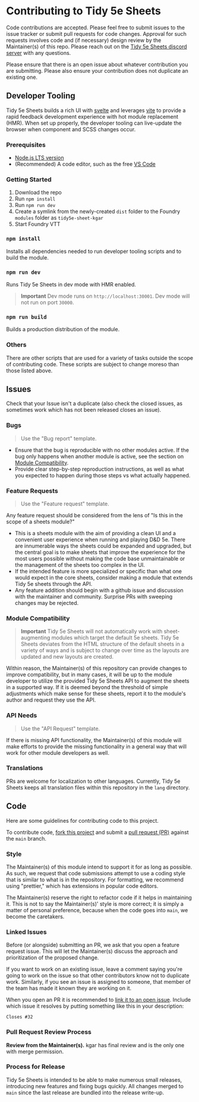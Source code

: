 # Contributing to Tidy 5e Sheets

Code contributions are accepted. Please feel free to submit issues to the issue tracker or submit pull requests for code changes. Approval for such requests involves code and (if necessary) design review by the Maintainer(s) of this repo. Please reach out on the [Tidy 5e Sheets discord server](https://discord.gg/PS7Xxpnh) with any questions.

Please ensure that there is an open issue about whatever contribution you are submitting. Please also ensure your contribution does not duplicate an existing one.

## Developer Tooling

Tidy 5e Sheets builds a rich UI with [svelte](https://svelte.dev/) and leverages [vite](https://vitejs.dev/) to provide a rapid feedback development experience with hot module replacement (HMR). When set up properly, the developer tooling can live-update the browser when component and SCSS changes occur.

### Prerequisites

- [Node.js LTS version](https://nodejs.org/en)
- (Recommended) A code editor, such as the free [VS Code](https://code.visualstudio.com/)

### Getting Started

1. Download the repo
2. Run `npm install`
3. Run `npm run dev`
4. Create a symlink from the newly-created `dist` folder to the Foundry `modules` folder as `tidy5e-sheet-kgar`
5. Start Foundry VTT

### `npm install`

Installs all dependencies needed to run developer tooling scripts and to build the module.

### `npm run dev`

Runs Tidy 5e Sheets in dev mode with HMR enabled.

> **Important**
> Dev mode runs on `http://localhost:30001`. Dev mode will not run on port `30000`.

### `npm run build`

Builds a production distribution of the module.

### Others

There are other scripts that are used for a variety of tasks outside the scope of contributing code. These scripts are subject to change moreso than those listed above.

## Issues

Check that your Issue isn't a duplicate (also check the closed issues, as sometimes work which has not been released closes an issue).

### Bugs

> Use the "Bug report" template.

- Ensure that the bug is reproducible with no other modules active. If the bug only happens when another module is active, see the section on [Module Compatibility](#module-compatibility).
- Provide clear step-by-step reproduction instructions, as well as what you expected to happen during those steps vs what actually happened.

### Feature Requests

> Use the "Feature request" template.

Any feature request should be considered from the lens of "Is this in the scope of a sheets module?"

- This is a sheets module with the aim of providing a clean UI and a convenient user experience when running and playing D&D 5e. There are innumerable ways the sheets could be expanded and upgraded, but the central goal is to make sheets that improve the experience for the most users possible without making the code base unmaintainable or the management of the sheets too complex in the UI.
- If the intended feature is more specialized or specific than what one would expect in the core sheets, consider making a module that extends Tidy 5e sheets through the API.
- Any feature addition should begin with a github issue and discussion with the maintainer and community. Surprise PRs with sweeping changes may be rejected.

### Module Compatibility

> **Important**
> Tidy 5e Sheets will not automatically work with sheet-augmenting modules which target the default 5e sheets. Tidy 5e Sheets deviates from the HTML structure of the default sheets in a variety of ways and is subject to change over time as the layouts are updated and new layouts are created.

Within reason, the Maintainer(s) of this repository can provide changes to improve compatibility, but in many cases, it will be up to the module developer to utilize the provided Tidy 5e Sheets API to augment the sheets in a supported way. If it is deemed beyond the threshold of simple adjustments which make sense for these sheets, report it to the module's author and request they use the API.

### API Needs

> Use the "API Request" template.

If there is missing API functionality, the Maintainer(s) of this module will make efforts to provide the missing functionality in a general way that will work for other module developers as well.

### Translations

PRs are welcome for localization to other languages. Currently, Tidy 5e Sheets keeps all translation files within this repository in the `lang` directory.

## Code

Here are some guidelines for contributing code to this project.

To contribute code, [fork this project](https://docs.github.com/en/get-started/quickstart/fork-a-repo) and submit a [pull request (PR)](https://docs.github.com/en/get-started/quickstart/contributing-to-projects#making-a-pull-request) against the `main` branch.

### Style

The Maintainer(s) of this module intend to support it for as long as possible. As such, we request that code submissions attempt to use a coding style that is similar to what is in the repository. For formatting, we recommend using "prettier," which has extensions in popular code editors. 

The Maintainer(s) reserve the right to refactor code if it helps in maintaining it. This is not to say the Maintainer(s)' style is more correct; it is simply a matter of personal preference, because when the code goes into `main`, we become the caretakers.

### Linked Issues

Before (or alongside) submitting an PR, we ask that you open a feature request issue. This will let the Maintainer(s) discuss the approach and prioritization of the proposed change.

If you want to work on an existing issue, leave a comment saying you're going to work on the issue so that other contributors know not to duplicate work. Similarly, if you see an issue is assigned to someone, that member of the team has made it known they are working on it.

When you open an PR it is recommended to [link it to an open issue](https://docs.github.com/en/issues/tracking-your-work-with-issues/linking-a-pull-request-to-an-issue). Include which issue it resolves by putting something like this in your description:

```text
Closes #32
```

### Pull Request Review Process

**Review from the Maintainer(s).** kgar has final review and is the only one with merge permission.

### Process for Release

Tidy 5e Sheets is intended to be able to make numerous small releases, introducing new features and fixing bugs quickly. All changes merged to `main` since the last release are bundled into the release write-up.